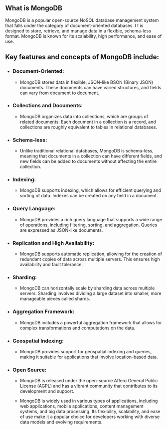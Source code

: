## What is MongoDB

 MongoDB is a popular open-source NoSQL database management system that falls under the category 
 of document-oriented databases. I
 t is designed to store, retrieve, and manage data in a flexible, 
 schema-less format. MongoDB is known for its scalability, high performance, and ease of use.

## Key features and concepts of MongoDB include:

- ### Document-Oriented:

    - MongoDB stores data in flexible, JSON-like BSON (Binary JSON) documents. These documents can have varied structures, and fields can vary from document to document.
   
- ### Collections and Documents:

    - MongoDB organizes data into collections, which are groups of related documents. Each document in a collection is a record, and collections are roughly equivalent to tables in relational databases.
- ### Schema-less:

   - Unlike traditional relational databases, MongoDB is schema-less, meaning that documents in a   collection can have different fields, and new fields can be added to documents without         affecting the entire collection.
     
- ### Indexing:

    - MongoDB supports indexing, which allows for efficient querying and sorting of data. Indexes can be created on any field in a document.

- ### Query Language:

  - MongoDB provides a rich query language that supports a wide range of operations, including filtering, sorting, and aggregation. Queries are expressed as JSON-like documents.

- ### Replication and High Availability:

    - MongoDB supports automatic replication, allowing for the creation of redundant copies of data across multiple servers. This ensures high availability and fault tolerance.

- ### Sharding:

  - MongoDB can horizontally scale by sharding data across multiple servers. Sharding involves dividing a large dataset into smaller, more manageable pieces called shards.

- ### Aggregation Framework:

   - MongoDB includes a powerful aggregation framework that allows for complex transformations and computations on the data.
    
- ### Geospatial Indexing:

   - MongoDB provides support for geospatial indexing and queries, making it suitable for applications that involve location-based data.
     
- ### Open Source:

   - MongoDB is released under the open-source Affero General Public License (AGPL) and has a vibrant community that contributes to its development and support.
   
   - MongoDB is widely used in various types of applications, including web applications, mobile applications, content management systems, and big data processing. Its flexibility, scalability, and ease of use make it a popular choice for developers working with diverse data models and evolving requirements.